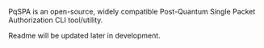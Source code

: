 PqSPA is an open-source, widely compatible Post-Quantum Single Packet Authorization CLI tool/utility.

Readme will be updated later in development.
